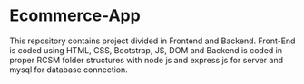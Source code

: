 # Ecommerce-App
This repository contains project divided in Frontend and Backend. Front-End is coded using HTML, CSS, Bootstrap, JS, DOM and Backend is coded in proper RCSM folder structures with node js and express js for server and mysql for database connection.
